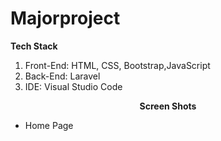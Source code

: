 # Majorproject

<p><b>Tech Stack</b>
  <ol>
<li>Front-End: HTML, CSS, Bootstrap,JavaScript</li>
<li>Back-End: Laravel</li>
<li>IDE: Visual Studio Code</li>
  </ol>
</p>

<span><strong><center>Screen Shots</center></strong></span>

<ul>
  <li>Home Page</li></ul>
 

